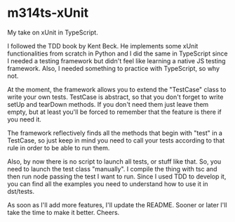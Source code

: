 # m314ts-xUnit
My take on xUnit in TypeScript.

I followed the TDD book by Kent Beck.
He implements some xUnit functionalities from scratch in Python and I did the same in TypeScript since I needed a testing framework but didn't feel like learning a native JS testing framework. Also, I needed something to practice with TypeScript, so why not.

At the moment, the framework allows you to extend the "TestCase" class to write your own tests. TestCase is abstract, so that you don't forget to write setUp and tearDown methods. If you don't need them just leave them empty, but at least you'll be forced to remember that the feature is there if you need it.

The framework reflectively finds all the methods that begin with "test" in a TestCase, so just keep in mind you need to call your tests according to that rule in order to be able to run them.

Also, by now there is no script to launch all tests, or stuff like that. So, you need to launch the test class "manually". I compile the thing with tsc and then run node passing the test I want to run. Since I used TDD to develop it, you can find all the examples you need to understand how to use it in dst/tests.

As soon as I'll add more features, I'll update the README. Sooner or later I'll take the time to make it better. Cheers.
